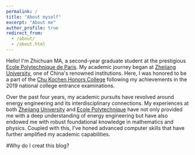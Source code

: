 ```yaml
---
permalink: /
title: "About myself"
excerpt: "About me"
author_profile: true
redirect_from: 
  - /about/
  - /about.html
---
```


Hello! I'm Zhichuan MA, a second-year graduate student at the prestigious [Ecole Polytechnique de Paris](https://www.polytechnique.edu/). My academic journey began at [Zhejiang University](https://www.zju.edu.cn/english/), one of China's renowned institutions. Here, I was honored to be a part of the [Chu Kochen Honors College](https://zh.wikipedia.org/zh-hans/%E6%B5%99%E6%B1%9F%E5%A4%A7%E5%AD%A6%E7%AB%BA%E5%8F%AF%E6%A1%A2%E5%AD%A6%E9%99%A2) following my achievements in the 2019 national college entrance examinations.

Over the past four years, my academic pursuits have revolved around energy engineering and its interdisciplinary connections. My experiences at both [Zhejiang University](https://www.zju.edu.cn/english/) and [Ecole Polytechnique](https://www.polytechnique.edu/) have not only provided me with a deep understanding of energy engineering but have also endowed me with robust foundational knowledge in mathematics and physics. Coupled with this, I've honed advanced computer skills that have further amplified my academic capabilities.

#Why do I creat this blog?
